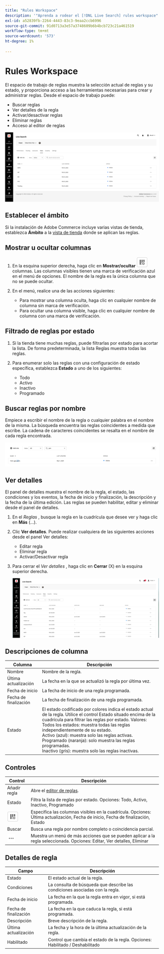 ```yaml
---
title: "Rules Workspace"
description: '"Aprenda a rodear el [!DNL Live Search] rules workspace".'
exl-id: a52839fb-2264-4443-83c3-9eaa2ccb6996
source-git-commit: 91d0713a3e57a3748609b6b4bcb723c21a461519
workflow-type: tm+mt
source-wordcount: '573'
ht-degree: 1%

---
```


# Rules Workspace

El espacio de trabajo de reglas muestra la selección actual de reglas y su estado, y proporciona acceso a las herramientas necesarias para crear y administrar reglas. Desde el espacio de trabajo puede:

* Buscar reglas
* Ver detalles de la regla
* Activar/desactivar reglas
* Eliminar reglas
* Acceso al editor de reglas

![Rules workspace](assets/rules-workspace.png)

## Establecer el ámbito

Si la instalación de Adobe Commerce incluye varias vistas de tienda, establezca **Ámbito** a la [vista de tienda](https://experienceleague.adobe.com/docs/commerce-admin/start/setup/websites-stores-views.html#scope-settings) donde se aplican las reglas.

## Mostrar u ocultar columnas

1. En la esquina superior derecha, haga clic en **Mostrar/ocultar** ![Selector de columna](assets/btn-show-hide-columns.png) columnas.
Las columnas visibles tienen una marca de verificación azul en el menú de opciones. El nombre de la regla es la única columna que no se puede ocultar.

1. En el menú, realice una de las acciones siguientes:

   * Para mostrar una columna oculta, haga clic en cualquier nombre de columna sin marca de verificación.
   * Para ocultar una columna visible, haga clic en cualquier nombre de columna con una marca de verificación.

## Filtrado de reglas por estado

1. Si la tienda tiene muchas reglas, puede filtrarlas por estado para acortar la lista. De forma predeterminada, la lista Reglas muestra todas las reglas.

1. Para enumerar solo las reglas con una configuración de estado específica, establezca **Estado** a uno de los siguientes:

   * Todo
   * Activo
   * Inactivo
   * Programado

## Buscar reglas por nombre

Empiece a escribir el nombre de la regla o cualquier palabra en el nombre de la misma.
La búsqueda encuentra las reglas coincidentes a medida que escribe. La cadena de caracteres coincidentes se resalta en el nombre de cada regla encontrada.

![Reglas: buscar por nombre](assets/rules-workspace-search-name.png)

## Ver detalles

El panel de detalles muestra el nombre de la regla, el estado, las condiciones y los eventos, la fecha de inicio y finalización, la descripción y la fecha de la última edición. Las reglas se pueden habilitar, editar y eliminar desde el panel de detalles.

1. En el *Reglas* , busque la regla en la cuadrícula que desee ver y haga clic en **Más** (...).
1. Clic **Ver detalles**.
Puede realizar cualquiera de las siguientes acciones desde el panel Ver detalles:

   * Editar regla
   * Eliminar regla
   * Activar/Desactivar regla

1. Para cerrar el *Ver detalles* , haga clic en **Cerrar** (X) en la esquina superior derecha.

   ![Regla: detalles](assets/rules-workspace-details.png)

## Descripciones de columna

| Columna | Descripción |
|--- |--- |
| Nombre | Nombre de la regla. |
| Última actualización | La fecha en la que se actualizó la regla por última vez. |
| Fecha de inicio | La fecha de inicio de una regla programada. |
| Fecha de finalización | La fecha de finalización de una regla programada. |
| Estado | El estado codificado por colores indica el estado actual de la regla. Utilice el control Estado situado encima de la cuadrícula para filtrar las reglas por estado. Valores:<br />Todos los estados: muestra todas las reglas independientemente de su estado.<br />Activo (azul): muestra solo las reglas activas.<br />Programado (naranja): solo muestra las reglas programadas.<br />Inactivo (gris): muestra solo las reglas inactivas. |

## Controles

| Control | Descripción |
|--- |--- |
| Añadir regla | Abre el [editor de reglas](rules-add.md). |
| Estado | Filtra la lista de reglas por estado. Opciones: Todo, Activo, Inactivo, Programado |
| ![Selector de columna](assets/btn-show-hide-columns.png) | Especifica las columnas visibles en la cuadrícula. Opciones: Última actualización, Fecha de inicio, Fecha de finalización, Estado |
| Buscar | Busca una regla por nombre completo o coincidencia parcial. |
| ![Selector de más](assets/btn-more.png) | Muestra un menú de más acciones que se pueden aplicar a la regla seleccionada. Opciones: Editar, Ver detalles, Eliminar |

## Detalles de regla

| Campo | Descripción |
|--- |--- |
| Estado | El estado actual de la regla. |
| Condiciones | La consulta de búsqueda que describe las condiciones asociadas con la regla. |
| Fecha de inicio | La fecha en la que la regla entra en vigor, si está programada. |
| Fecha de finalización | La fecha en la que caduca la regla, si está programada. |
| Descripción | Breve descripción de la regla. |
| Última actualización | La fecha y la hora de la última actualización de la regla. |
| Habilitado | Control que cambia el estado de la regla. Opciones: Habilitado / Deshabilitado |
